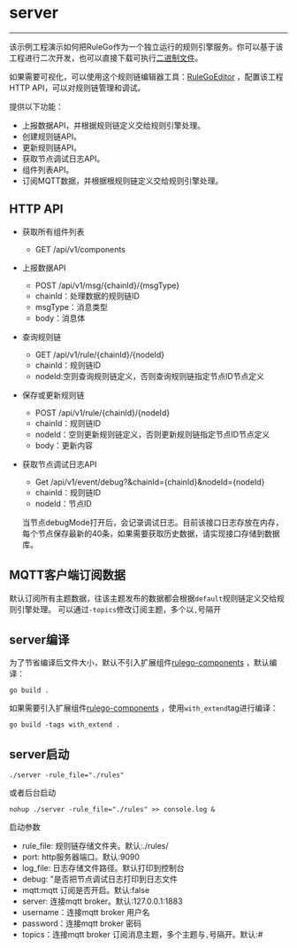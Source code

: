 # server

------

该示例工程演示如何把RuleGo作为一个独立运行的规则引擎服务。你可以基于该工程进行二次开发，也可以直接下载可执行[二进制文件](https://github.com/rulego/rulego/releases)。

如果需要可视化，可以使用这个规则链编辑器工具：[RuleGoEditor](https://editor.rulego.cc/) ，配置该工程HTTP API，可以对规则链管理和调试。

提供以下功能：

* 上报数据API，并根据规则链定义交给规则引擎处理。
* 创建规则链API。
* 更新规则链API。
* 获取节点调试日志API。
* 组件列表API。
* 订阅MQTT数据，并根据根规则链定义交给规则引擎处理。

## HTTP API

* 获取所有组件列表
    - GET /api/v1/components

* 上报数据API
    - POST /api/v1/msg/{chainId}/{msgType}
    - chainId：处理数据的规则链ID
    - msgType：消息类型
    - body：消息体

* 查询规则链
    - GET /api/v1/rule/{chainId}/{nodeId}
    - chainId：规则链ID
    - nodeId:空则查询规则链定义，否则查询规则链指定节点ID节点定义

* 保存或更新规则链
    - POST /api/v1/rule/{chainId}/{nodeId}
    - chainId：规则链ID
    - nodeId：空则更新规则链定义，否则更新规则链指定节点ID节点定义
    - body：更新内容

* 获取节点调试日志API
    - Get /api/v1/event/debug?&chainId={chainId}&nodeId={nodeId}
    - chainId：规则链ID
    - nodeId：节点ID

  当节点debugMode打开后，会记录调试日志。目前该接口日志存放在内存，每个节点保存最新的40条，如果需要获取历史数据，请实现接口存储到数据库。

## MQTT客户端订阅数据

默认订阅所有主题数据，往该主题发布的数据都会根据`default`规则链定义交给规则引擎处理。 可以通过`-topics`修改订阅主题，多个以`,`号隔开

## server编译

为了节省编译后文件大小，默认不引入扩展组件[rulego-components](https://github.com/rulego/rulego-components) ，默认编译：

```shell
go build .
```

如果需要引入扩展组件[rulego-components](https://github.com/rulego/rulego-components) ，使用`with_extend`tag进行编译：

```shell
go build -tags with_extend .
```

## server启动

```shell
./server -rule_file="./rules"
```

或者后台启动

```shell
nohup ./server -rule_file="./rules" >> console.log &
```

启动参数

- rule_file: 规则链存储文件夹。默认:./rules/
- port: http服务器端口。默认:9090
- log_file: 日志存储文件路径。默认打印到控制台
- debug: "是否把节点调试日志打印到日志文件
- mqtt:mqtt 订阅是否开启。默认:false
- server: 连接mqtt broker。默认:127.0.0.1:1883
- username：连接mqtt broker 用户名
- password：连接mqtt broker 密码
- topics：连接mqtt broker 订阅消息主题，多个主题与`,`号隔开。默认:#
 